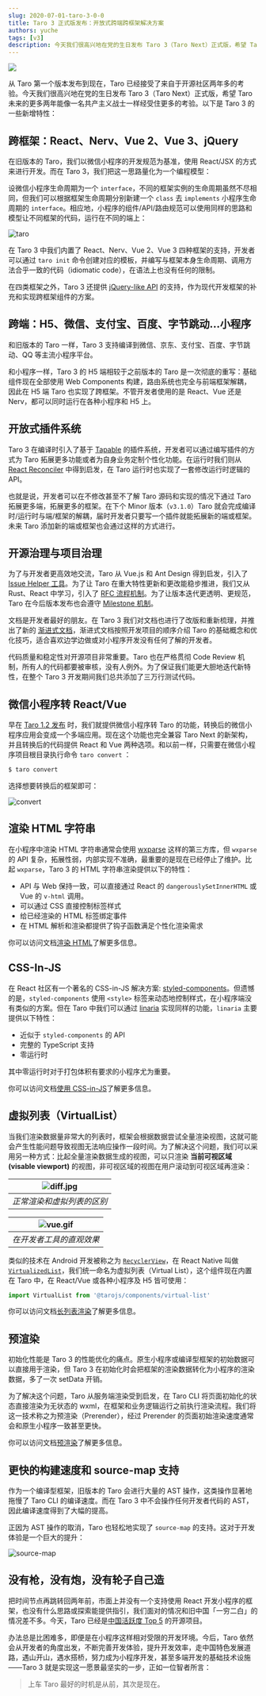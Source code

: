 ```yaml
---
slug: 2020-07-01-taro-3-0-0
title: Taro 3 正式版发布：开放式跨端跨框架解决方案
authors: yuche
tags: [v3]
description: 今天我们很高兴地在党的生日发布 Taro 3（Taro Next）正式版，希望 Taro 未来的更多两年能像一名共产主义战士一样经受住更多的考验。
---
```


![](https://img13.360buyimg.com/ling/jfs/t1/134284/22/3425/2134519/5efb3a62Ef5a42a26/a2c2c9a6d62cd391.png)

从 Taro 第一个版本发布到现在，Taro 已经接受了来自于开源社区两年多的考验。今天我们很高兴地在党的生日发布 Taro 3（Taro Next）正式版，希望 Taro 未来的更多两年能像一名共产主义战士一样经受住更多的考验。以下是 Taro 3 的一些新增特性：

<!--truncate-->

## 跨框架：React、Nerv、Vue 2、Vue 3、jQuery

在旧版本的 Taro，我们以微信小程序的开发规范为基准，使用 React/JSX 的方式来进行开发。而在 Taro 3，我们把这一思路量化为一个编程模型：

设微信小程序生命周期为一个 `interface`，不同的框架实例的生命周期虽然不尽相同，但我们可以根据框架生命周期分别新建一个 `class` 去 `implements` 小程序生命周期的 `interface`。相应地，小程序的组件/API/路由规范可以使用同样的思路和模型让不同框架的代码，运行在不同的端上：

![taro](https://storage.jd.com/taro-source/taro-docs/WechatIMG1393.png)

在 Taro 3 中我们内置了 React、Nerv、Vue 2、Vue 3 四种框架的支持，开发者可以通过 `taro init` 命令创建对应的模板，并编写与框架本身生命周期、调用方法合乎一致的代码（idiomatic code），在语法上也没有任何的限制。

在四类框架之外，Taro 3 还提供 [jQuery-like API](https://docs.taro.zone/docs/jquery-like) 的支持，作为现代开发框架的补充和实现跨框架组件的方案。

## 跨端：H5、微信、支付宝、百度、字节跳动...小程序

和旧版本的 Taro 一样，Taro 3 支持编译到微信、京东、支付宝、百度、字节跳动、QQ 等主流小程序平台。

和小程序一样，Taro 3 的 H5 端相较于之前版本的 Taro 是一次彻底的重写：基础组件现在全部使用 Web Components 构建，路由系统也完全与前端框架解耦，因此在 H5 端 Taro 也实现了跨框架。不管开发者使用的是 React、Vue 还是 Nerv，都可以同时运行在各种小程序和 H5 上。


## 开放式插件系统

Taro 3 在编译时引入了基于 [Tapable](https://github.com/webpack/tapable) 的插件系统，开发者可以通过编写插件的方式为 Taro 拓展更多功能或者为自身业务定制个性化功能。在运行时我们则从 [React Reconciler](https://github.com/facebook/react/tree/master/packages/react-reconciler) 中得到启发，在 Taro 运行时也实现了一套修改运行时逻辑的 API。

也就是说，开发者可以在不修改甚至不了解 Taro 源码和实现的情况下通过 Taro 拓展更多端，拓展更多的框架。在下个 Minor 版本（`v3.1.0`）Taro 就会完成编译时/运行时与端/框架的解耦，届时开发者只要写一个插件就能拓展新的端或框架。未来 Taro 添加新的端或框架也会通过这样的方式进行。

## 开源治理与项目治理

为了与开发者更高效地交流，Taro 从 Vue.js 和 Ant Design 得到启发，引入了 [Issue Helper 工具](https://nervjs.github.io/taro-issue-helper/)。为了让 Taro 在重大特性更新和更改能稳步推进，我们又从 Rust、React 中学习，引入了 [RFC 流程机制](https://github.com/NervJS/taro-rfcs)。为了让版本迭代更透明、更规范，Taro 在今后版本发布也会遵守 [Milestone 机制](https://github.com/NervJS/taro/milestones?direction=asc&sort=due_date)。

文档是开发者最好的朋友。在 Taro 3 我们对文档也进行了改版和重新梳理，并推出了新的 [渐进式文档](https://taro-docs.jd.com/taro/docs/guide/)，渐进式文档按照开发项目的顺序介绍 Taro 的基础概念和优化技巧，适合喜欢边学边做或对小程序开发没有任何了解的开发者。

代码质量和稳定性对开源项目非常重要。Taro 也在严格贯彻 Code Review 机制，所有人的代码都要被审核，没有人例外。为了保证我们能更大胆地迭代新特性，在整个 Taro 3 开发期间我们总共添加了三万行测试代码。

## 微信小程序转 React/Vue
早在 [Taro 1.2 发布](https://aotu.io/notes/2018/12/17/taro-1-2/) 时，我们就提供微信小程序转 Taro 的功能，转换后的微信小程序应用会变成一个多端应用。现在这个功能也完全兼容 Taro Next 的新架构，并且转换后的代码提供 React 和 Vue 两种选项。和以前一样，只需要在微信小程序项目根目录执行命令 `taro convert` ：

```bash
$ taro convert
```

选择想要转换后的框架即可：

![convert](https://storage.jd.com/taro-resource/convert.jpg)

## 渲染 HTML 字符串
在小程序中渲染 HTML 字符串通常会使用 [wxparse](https://github.com/icindy/wxParse) 这样的第三方库，但 `wxparse` 的 API 复杂，拓展性弱，内部实现不准确，最重要的是现在已经停止了维护。比起 `wxparse`，Taro 3 的 HTML 字符串渲染提供以下的特性：

* API 与 Web 保持一致，可以直接通过 React 的 `dangerouslySetInnerHTML` 或 Vue 的 `v-html` 调用。
* 可以通过 CSS 直接控制标签样式
* 给已经渲染的 HTML 标签绑定事件
* 在 HTML 解析和渲染都提供了钩子函数满足个性化渲染需求

你可以访问文档[渲染 HTML](https://docs.taro.zone/docs/html)了解更多信息。

## CSS-In-JS
在 React 社区有一个著名的 CSS-in-JS 解决方案: [styled-components](https://github.com/styled-components/styled-components)。但遗憾的是，`styled-components` 使用 `<style>` 标签来动态地控制样式，在小程序端没有类似的方案。但在 Taro 中我们可以通过 [linaria](https://github.com/callstack/linaria) 实现同样的功能，`linaria` 主要提供以下特性：

* 近似于 `styled-components` 的 API
* 完整的 TypeScript 支持
* 零运行时

其中零运行时对于打包体积有要求的小程序尤为重要。

你可以访问文档[使用 CSS-in-JS](https://docs.taro.zone/docs/css-in-js)了解更多信息。

## 虚拟列表（VirtualList）
当我们渲染数据量非常大的列表时，框架会根据数据尝试全量渲染视图，这就可能会产生性能问题导致视图无法响应操作一段时间。为了解决这个问题，我们可以采用另一种方式：比起全量渲染数据生成的视图，可以只渲染 **当前可视区域(visable viewport)** 的视图，非可视区域的视图在用户滚动到可视区域再渲染：


| ![diff.jpg](https://storage.jd.com/taro-resource/difference-in-scrolling.jpg) | 
|:--:| 
| *正常渲染和虚拟列表的区别* |

| ![vue.gif](https://storage.jd.com/taro-resource/vue.gif) | 
|:--:| 
| *在开发者工具的直观效果* |


类似的技术在 Android 开发被称之为 [`RecyclerView`](https://developer.android.com/reference/android/support/v7/widget/RecyclerView)，在 React Native 叫做 [`VirtualizedList`](https://reactnative.dev/docs/virtualizedlist)，我们统一命名为虚拟列表（Virtual List），这个组件现在内置在 Taro 中，在 React/Vue 或各种小程序及 H5 皆可使用：

```js
import VirtualList from '@tarojs/components/virtual-list'
```

你可以访问文档[长列表渲染](https://docs.taro.zone/docs/virtual-list)了解更多信息。

## 预渲染

初始化性能是 Taro 3 的性能优化的痛点。原生小程序或编译型框架的初始数据可以直接用于渲染，但 Taro 3 在初始化时会把框架的渲染数据转化为小程序的渲染数据，多了一次 setData 开销。

为了解决这个问题，Taro 从服务端渲染受到启发，在 Taro CLI 将页面初始化的状态直接渲染为无状态的 wxml，在框架和业务逻辑运行之前执行渲染流程。我们将这一技术称之为预渲染（Prerender），经过 Prerender 的页面初始渲染速度通常会和原生小程序一致甚至更快。

你可以访问文档[预渲染](https://docs.taro.zone/docs/prerender)了解更多信息。

## 更快的构建速度和 source-map 支持

作为一个编译型框架，旧版本的 Taro 会进行大量的 AST 操作，这类操作显著地拖慢了 Taro CLI 的编译速度。而在 Taro 3 中不会操作任何开发者代码的 AST，因此编译速度得到了大幅的提高。

正因为 AST 操作的取消，Taro 也轻松地实现了 `source-map` 的支持。这对于开发体验是一个巨大的提升：

![source-map](https://storage.jd.com/taro-source/taro-docs/WechatIMG1402.png)

## 没有枪，没有炮，没有轮子自己造

把时间节点再跳转回两年前，市面上并没有一个支持使用 React 开发小程序的框架，也没有什么思路或探索能提供指引，我们面对的情况和旧中国「一穷二白」的情况差不多。今天，Taro 已经是[中国活跃度 Top 5](https://www.infoq.cn/article/dCY0AHH71rBBjq3pIfh7) 的开源项目。

办法总是比困难多，即便是在小程序这样相对受限的开发环境。今后，Taro 依然会从开发者的角度出发，不断完善开发体验，提升开发效率，走中国特色发展道路，遇山开山，遇水搭桥，努力成为小程序开发，甚至多端开发的基础技术设施——Taro 3 就是实现这一愿景最坚实的一步，正如一位智者所言：

> 上车 Taro 最好的时机是从前，其次是现在。
